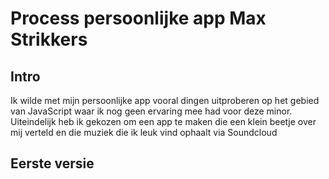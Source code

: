 # Process persoonlijke app Max Strikkers

## Intro
Ik wilde met mijn persoonlijke app vooral dingen uitproberen op het gebied van JavaScript waar ik nog geen ervaring mee had voor deze minor. Uiteindelijk heb ik gekozen om een app te maken die een klein beetje over mij verteld en die muziek die ik leuk vind ophaalt via Soundcloud

## Eerste versie
